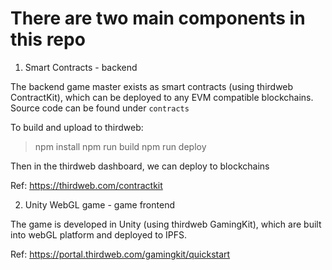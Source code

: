 # There are two main components in this repo

1. Smart Contracts - backend

The backend game master exists as smart contracts (using thirdweb ContractKit), which can be deployed to any EVM compatible blockchains.
Source code can be found under `contracts`

To build and upload to thirdweb:
> npm install
> npm run build
> npm run deploy

Then in the thirdweb dashboard, we can deploy to blockchains

Ref: https://thirdweb.com/contractkit

2. Unity WebGL game - game frontend

The game is developed in Unity (using thirdweb GamingKit), which are built into webGL platform and deployed to IPFS.

Ref: https://portal.thirdweb.com/gamingkit/quickstart
